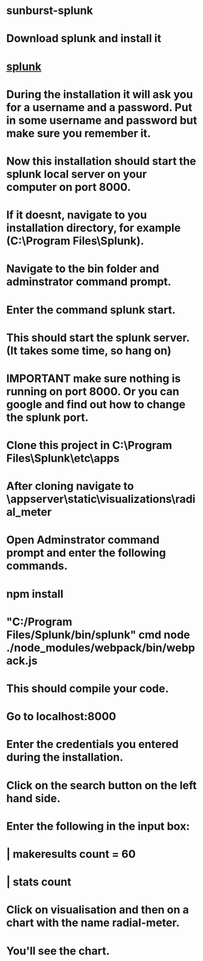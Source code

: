 # sunburst-splunk
# Download splunk and install it
# [splunk](https://download.splunk.com/products/splunk/releases/7.3.2/windows/splunk-7.3.2-c60db69f8e32-x64-release.msi)

# During the installation it will ask you for a username and a password. Put in some username and password but make sure you remember it.

# Now this installation should start the splunk local server on your computer on port 8000.
# If it doesnt, navigate to you installation directory, for example (C:\Program Files\Splunk).
# Navigate to the bin folder and adminstrator command prompt.
# Enter the command splunk start.
# This should start the splunk server. (It takes some time, so hang on)
# IMPORTANT make sure nothing is running on port 8000. Or you can google and find out how to change the splunk port.

# Clone this project in C:\Program Files\Splunk\etc\apps

# After cloning navigate to \appserver\static\visualizations\radial_meter

# Open Adminstrator command prompt and enter the following commands.

# npm install

# "C:/Program Files/Splunk/bin/splunk" cmd node ./node_modules/webpack/bin/webpack.js

# This should compile your code.

# Go to localhost:8000

# Enter the credentials you entered during the installation.

# Click on the search button on the left hand side.

# Enter the following in the input box:
# | makeresults count = 60
# | stats count

# Click on visualisation and then on a chart with the name radial-meter.
# You'll see the chart.
